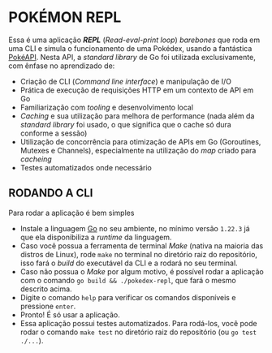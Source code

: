 # POKÉMON REPL
Essa é uma aplicação ***REPL*** (*Read-eval-print loop*) *barebones* que roda em uma CLI e simula o funcionamento de uma Pokédex, usando a fantástica [PokéAPI](https://pokeapi.co/).
Nesta API, a *standard library* de Go foi utilizada exclusivamente, com ênfase no aprendizado de:
- Criação de CLI (*Command line interface*) e manipulação de I/O
- Prática de execução de requisições HTTP em um contexto de API em Go
- Familiarização com *tooling* e desenvolvimento local
- *Caching* e sua utilização para melhora de performance (nada além da *standard library* foi usado, o que significa que o cache só dura conforme a sessão)
- Utilização de concorrência para otimização de APIs em Go (Goroutines, Mutexes e Channels), especialmente na utilização do *map* criado para *cacheing*
- Testes automatizados onde necessário

## RODANDO A CLI
Para rodar a aplicação é bem simples
- Instale a linguagem [Go](https://go.dev/dl/) no seu ambiente, no mínimo versão `1.22.3` já que ela disponibiliza a *runtime* da linguagem.
- Caso você possua a ferramenta de terminal *Make* (nativa na maioria das distros de Linux), rode `make` no terminal no diretório raiz do repositório, isso fará o *build* do executável da CLI e a rodará no seu terminal.
- Caso não possua o *Make* por algum motivo, é possível rodar a aplicação com o comando `go build && ./pokedex-repl`, que fará o mesmo descrito acima.
- Digite o comando `help` para verificar os comandos disponíveis e pressione `enter`.
- Pronto! É só usar a aplicação.
- Essa aplicação possui testes automatizados. Para rodá-los, você pode rodar o comando `make test` no diretório raiz do repositório (ou `go test ./...`).